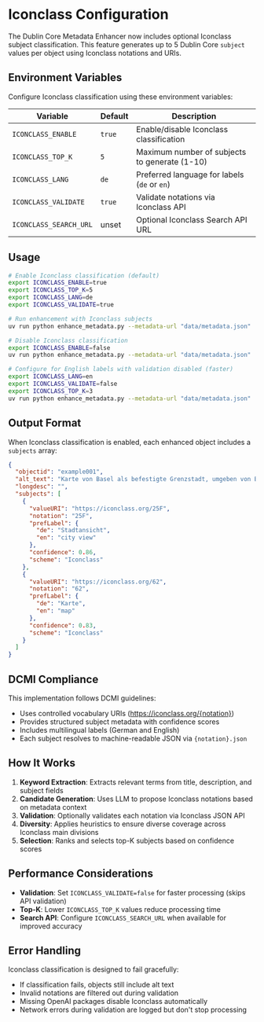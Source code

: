 # Iconclass Configuration

The Dublin Core Metadata Enhancer now includes optional Iconclass subject classification. This feature generates up to 5 Dublin Core `subject` values per object using Iconclass notations and URIs.

## Environment Variables

Configure Iconclass classification using these environment variables:

| Variable | Default | Description |
|----------|---------|-------------|
| `ICONCLASS_ENABLE` | `true` | Enable/disable Iconclass classification |
| `ICONCLASS_TOP_K` | `5` | Maximum number of subjects to generate (1-10) |
| `ICONCLASS_LANG` | `de` | Preferred language for labels (`de` or `en`) |
| `ICONCLASS_VALIDATE` | `true` | Validate notations via Iconclass API |
| `ICONCLASS_SEARCH_URL` | unset | Optional Iconclass Search API URL |

## Usage

```bash
# Enable Iconclass classification (default)
export ICONCLASS_ENABLE=true
export ICONCLASS_TOP_K=5
export ICONCLASS_LANG=de
export ICONCLASS_VALIDATE=true

# Run enhancement with Iconclass subjects
uv run python enhance_metadata.py --metadata-url "data/metadata.json"

# Disable Iconclass classification
export ICONCLASS_ENABLE=false
uv run python enhance_metadata.py --metadata-url "data/metadata.json"

# Configure for English labels with validation disabled (faster)
export ICONCLASS_LANG=en
export ICONCLASS_VALIDATE=false
export ICONCLASS_TOP_K=3
uv run python enhance_metadata.py --metadata-url "data/metadata.json"
```

## Output Format

When Iconclass classification is enabled, each enhanced object includes a `subjects` array:

```json
{
  "objectid": "example001",
  "alt_text": "Karte von Basel als befestigte Grenzstadt, umgeben von Breisgau und Sundgau.",
  "longdesc": "",
  "subjects": [
    {
      "valueURI": "https://iconclass.org/25F",
      "notation": "25F",
      "prefLabel": {
        "de": "Stadtansicht",
        "en": "city view"
      },
      "confidence": 0.86,
      "scheme": "Iconclass"
    },
    {
      "valueURI": "https://iconclass.org/62",
      "notation": "62", 
      "prefLabel": {
        "de": "Karte",
        "en": "map"
      },
      "confidence": 0.83,
      "scheme": "Iconclass"
    }
  ]
}
```

## DCMI Compliance

This implementation follows DCMI guidelines:
- Uses controlled vocabulary URIs (https://iconclass.org/{notation})
- Provides structured subject metadata with confidence scores
- Includes multilingual labels (German and English)
- Each subject resolves to machine-readable JSON via `{notation}.json`

## How It Works

1. **Keyword Extraction**: Extracts relevant terms from title, description, and subject fields
2. **Candidate Generation**: Uses LLM to propose Iconclass notations based on metadata context
3. **Validation**: Optionally validates each notation via Iconclass JSON API
4. **Diversity**: Applies heuristics to ensure diverse coverage across Iconclass main divisions
5. **Selection**: Ranks and selects top-K subjects based on confidence scores

## Performance Considerations

- **Validation**: Set `ICONCLASS_VALIDATE=false` for faster processing (skips API validation)
- **Top-K**: Lower `ICONCLASS_TOP_K` values reduce processing time
- **Search API**: Configure `ICONCLASS_SEARCH_URL` when available for improved accuracy

## Error Handling

Iconclass classification is designed to fail gracefully:
- If classification fails, objects still include alt text
- Invalid notations are filtered out during validation
- Missing OpenAI packages disable Iconclass automatically
- Network errors during validation are logged but don't stop processing